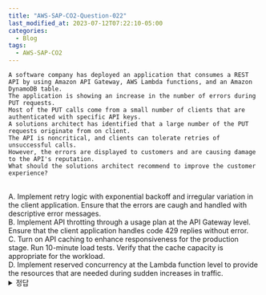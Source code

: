 ```yaml
---
title: "AWS-SAP-CO2-Question-022"
last_modified_at: 2023-07-12T07:22:10-05:00
categories:
  - Blog
tags:
  - AWS-SAP-CO2
---
```


```
A software company has deployed an application that consumes a REST API by using Amazon API Gateway, AWS Lambda functions, and an Amazon DynamoDB table.
The application is showing an increase in the number of errors during PUT requests.
Most of the PUT calls come from a small number of clients that are authenticated with specific API keys.
A solutions architect has identified that a large number of the PUT requests originate from on client.
The API is noncritical, and clients can tolerate retries of unsuccessful calls.
However, the errors are displayed to customers and are causing damage to the API's reputation.
What should the solutions architect recommend to improve the customer experience?
```
<br/>
A. Implement retry logic with exponential backoff and irregular variation in the client application. Ensure that the errors are caugh and handled with descriptive error messages.  
<br/>
B. Implement API throtting through a usage plan at the API Gateway level. Ensure that the client application handles code 429 replies without error.  
<br/>
C. Turn on API caching to enhance responsiveness for the production stage. Run 10-minute load tests. Verify that the cache capacity is appropriate for the workload.  
<br/>
D. Implement reserved concurrency at the Lambda function level to provide the resources that are needed during sudden increases in traffic.
<br/>

<details>
  <summary>정답</summary>
  site: B, community: B(66%), A(32%)
  <br/>
  API throtting은 API로의 요청을 제어할 때에 사용할 수 있다. 적은 수의 클라이언트가 많은 (에러를 유발하는) 요청을 발생시키는 상황에서 유용하다.  
  API throtting을 API Gateway level에서 적용하면 하나의 클라이언트가 만드는 많은 수의 요청에 제한을 걸 수 있다. 이렇게 함으로써 에러의 수를 줄일 수 있다.  
  이 때에 클라이언트에게는 에러 메시지 없이 429번 코드를 보여줘야 한다. 이렇게 하면 고객에게 표시되는 에러의 수를 줄일 수 있다.  
  https://docs.aws.amazon.com/apigateway/latest/developerguide/api-gateway-request-throttling.html
</deatils>
